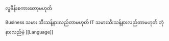 လူဗိန်းစကားတော့မဟုတ်

Business သမား သီးသန့်နားလည်တာမဟုတ်
IT သမားသီးသန့်နားလည်တာမဟုတ်
ဘုံနားလည်မဲ့ [[Language]]